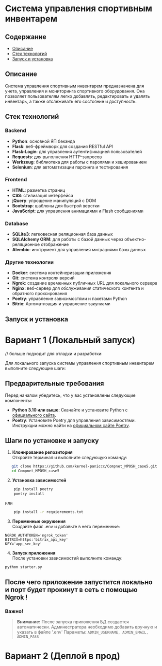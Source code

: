 # Система управления спортивным инвентарем

## Содержание
- [Описание](#описание)
- [Стек технологий](#стек-технологий)
- [Запуск и установка](#запуск-и-установка)

## Описание
Система управления спортивным инвентарем предназначена для учета, управления и мониторинга спортивного оборудования. Она позволяет пользователям легко добавлять, редактировать и удалять инвентарь, а также отслеживать его состояние и доступность.

## Стек технологий

### Backend
- **Python**: основной ЯП бекэнда
- **Flask**: веб-фреймворк для создания RESTful API
- **Flask-Login**: для управления аутентификацией пользователей
- **Requests**: для выполнения HTTP-запросов
- **Werkzeug**: библиотека для работы с паролями и хешированием
- **Selenium**: для автоматизации парсинга и тестирования

### Frontend
- **HTML**: разметка страниц
- **CSS**: стилизация интерфейса
- **jQuery**: упрощение манипуляций с DOM
- **Bootstrap**: шаблоны для быстрой верстки
- **JavaScript**: для управления анимациями и Flash сообщениями

### Database
- **SQLite3**: легковесная реляционная база данных
- **SQLAlchemy ORM**: для работы с базой данных через объектно-реляционное отображение
- **Alembic**: инструмент для управления миграциями базы данных

### Другие технологии
- **Docker**: система контейнеризации приложения
- **Git**: система контроля версий
- **Ngrok**: создание временных публичных URL для локального сервера
- **Nginx**: веб-сервер для обслуживания статического контента и обратного проксирования
- **Poetry**: управление зависимостями и пакетами Python
- **Bitrix**: Автоматизация и управление закупками

## Запуск и установка

# Вариант 1 (Локальный запуск)
// больше подходит для отладки и разработки

Для локального запуска системы управления спортивным инвентарем выполните следующие шаги:

## Предварительные требования

Перед началом убедитесь, что у вас установлены следующие компоненты:

- **Python 3.10 или выше**: Скачайте и установите Python с [официального сайта](https://www.python.org/downloads/).
- **Poetry**: Установите Poetry для управления зависимостями. Инструкции можно найти на [официальном сайте Poetry](https://python-poetry.org/docs/#installation).

## Шаги по установке и запуску

1. **Клонирование репозитория**\
   Откройте терминал и выполните следующую команду:
```bash
   git clone https://github.com/kernel-paniccc/Compnet_MPOSH_case5.git
   cd Compnet_MPOSH_case5
```

2. **Установка зависимостей**
```bash
    pip install poetry
    poetry install
```
или
```bash
    pip install -r requierements.txt
```
3. **Переменные окружения**\
Создайте файл .env и добавьте в него переменные:
```
NGROK_AUTHTOKEN='ngrok_token'
BITRIX=https:'bitrix_api_key'
KEY='app_sec_key'
```

4. **Запуск приложения**\
После установки зависимостий выполните команду:
```bash
python starter.py
```
## После чего приложение запустится локально и порт будет прокинут в сеть с помощью Ngrok !
### Важно!
> **Внимание:** После запуска приложения БД создастся автоматически.
> Админестратора необходимо добавить вручную и указать в файле '.env'
> Параметы:
> ```ADMIN_USERNAME, ADMIN_EMAIL, ADMIN_PASS```


# Вариант 2 (Деплой в прод)


   
